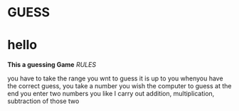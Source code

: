 # GUESS
# hello 
   **This a guessing Game**
*RULES*

you have to take the range you wnt to guess it is up  to you whenyou have the correct guess, you take a     number you wish the computer to guess
    at the end you enter two numbers you like I carry out addition, multiplication, subtraction of those  two 

